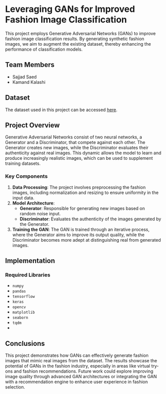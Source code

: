 # Leveraging GANs for Improved Fashion Image Classification

This project employs Generative Adversarial Networks (GANs) to improve fashion image classification results. By generating synthetic fashion images, we aim to augment the existing dataset, thereby enhancing the performance of classification models.

## Team Members
- Sajjad Saed
- Kamand Kalashi


## Dataset
The dataset used in this project can be accessed [here](https://github.com/AemikaChow/AiDLab-fAshIon-Data/blob/main/Datasets/cleaned-maryland.md).

## Project Overview
Generative Adversarial Networks consist of two neural networks, a Generator and a Discriminator, that compete against each other. The Generator creates new images, while the Discriminator evaluates their authenticity against real images. This dynamic allows the model to learn and produce increasingly realistic images, which can be used to supplement training datasets.

### Key Components
1. **Data Processing**: The project involves preprocessing the fashion images, including normalization and resizing to ensure uniformity in the input data.
2. **Model Architecture**:
   - **Generator**: Responsible for generating new images based on random noise input.
   - **Discriminator**: Evaluates the authenticity of the images generated by the Generator.
3. **Training the GAN**: The GAN is trained through an iterative process, where the Generator aims to improve its output quality, while the Discriminator becomes more adept at distinguishing real from generated images.

## Implementation
### Required Libraries
- `numpy`
- `pandas`
- `tensorflow`
- `keras`
- `opencv`
- `matplotlib`
- `seaborn`
- `tqdm`
- 
## Conclusions
This project demonstrates how GANs can effectively generate fashion images that mimic real images from the dataset. The results showcase the potential of GANs in the fashion industry, especially in areas like virtual try-ons and fashion recommendations. Future work could explore improving image quality through advanced GAN architectures or integrating the GAN with a recommendation engine to enhance user experience in fashion selection.
